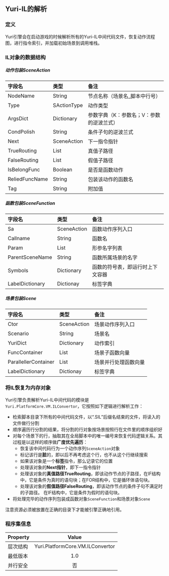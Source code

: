 ﻿##  Yuri-IL的解析

### 定义
Yuri引擎会在启动游戏的时候解析所有的Yuri-IL中间代码文件，恢复动作流程图，进行指令索引，并加载初始场景到调用堆栈。

### IL对象的数据结构

##### 动作包装SceneAction

| 字段名 | 类型 | 备注 |
| :-------- | :-------- | :-------- |
| NodeName | String | 节点名称（场景名_脚本中行号） |
| Type | SActionType | 动作类型 |
| ArgsDict | Dictionary | 参数字典（K：参数名；V：参数的逆波兰式） |
| CondPolish | String | 条件子句的逆波兰式 |
| Next | SceneAction | 下一指令指针 |
| TrueRouting | List | 真值子路径 |
| FalseRouting | List | 假值子路径 |
| IsBelongFunc | Boolean | 是否是函数动作 |
| ReliedFuncName | String | 包装该动作的函数名 |
| Tag | String | 附加值 |

##### 函数包装SceneFunction

| 字段名 | 类型 | 备注 |
| :-------- | :-------- | :-------- |
| Sa | SceneAction | 函数动作序列入口 |
| Callname | String | 函数名 |
| Param | List | 形参名字列表 |
| ParentSceneName | String | 函数所属场景的名字 |
| Symbols | Dictionary | 函数的符号表，即运行时上下文容器 |
| LabelDictionary | Dictionay | 标签字典 |

##### 场景包装Scene

| 字段名 | 类型 | 备注 |
| :-------- | :-------- | :-------- |
| Ctor | SceneAction | 场景动作序列入口 |
| Scenario | String | 场景名 |
| YuriDict | Dictionary | 动作索引 |
| FuncContainer | List | 场景子函数向量 |
| ParallellerContainer | List | 场景并行处理函数向量 |
| LabelDictionary | Dictionay | 标签字典 |

### 将IL恢复为内存对象
Yuri引擎负责解析Yuri-IL中间代码的模块是`Yuri.PlatformCore.VM.ILConvertor`，它按照如下逻辑进行解析工作：

- 检索脚本目录下所有的中间代码文件，以“.SIL”后缀名结束的文件，将读入的文件做行分割
- 顺序遍历行分割的结果，将分割的行对象按场景按照行在文件里的顺序组织好
- 对每个场景下的行，抽取其在全局脚本中的唯一编号来恢复代码逻辑关系。其过程是以这样的顺序做**广度优先遍历**：
  - 恢复该中间代码行为一个动作序列`SceneAction`对象
  - 标记该行是**脏**的，即以后不再考虑这个行，也不从这个行继续搜索
  - 如果该对象是一个**标签**指令，那么记录它的位置
  - 处理该对象的**Next指针**，即下一指令指针
  - 处理该对象的**真值路径TrueRouting**，即该动作节点的子路径，在IF结构中，它是条件为真时的语句块；在FOR结构中，它是循环体语句块。
  - 处理该对象的**假值路径FalseRouting**，即该动作节点的条件子句不满足时的子路径。 在IF结构中，它是条件为假时的语句块。
- 将处理完毕的动作序列包装成函数对象`SceneFunction`和场景对象`Scene`

注意资源必须被放置在正确的目录下才能被引擎正确地引用。

### 程序集信息
| Property | Value |
| :-------- | :--------: |
| 层次结构   | Yuri.PlatformCore.VM.ILConvertor |
| 最低版本   | 1.0 |
| 并行安全   | 否 |